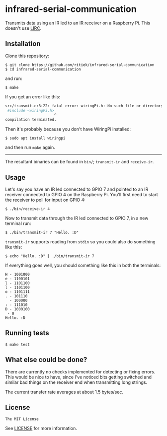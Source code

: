 # infrared-serial-communication

Transmits data using an IR led to an IR receiver on a Raspberry Pi.
This doesn't use [LIRC](http://www.lirc.org/).

## Installation

Clone this repository:
```console
$ git clone https://github.com/ritiek/infrared-serial-communication
$ cd infrared-serial-communication
```
and run:
```console
$ make
```
If you get an error like this:
```bash
src/transmit.c:3:22: fatal error: wiringPi.h: No such file or directory
 #include <wiringPi.h>
                      ^
compilation terminated.
```

Then it's probably because you don't have WiringPi installed:
```console
$ sudo apt install wiringpi
```
and then run `make` again.

----------

The resultant binaries can be found in `bin/`; `transmit-ir` and `receive-ir`.

## Usage

Let's say you have an IR led connected to GPIO 7 and pointed to an IR receiver
connected to GPIO 4 on the Raspberry Pi. You'll first need to start the receiver
to poll for input on GPIO 4:
```console
$ ./bin/receive-ir 4
```

Now to transmit data through the IR led connected to GPIO 7, in a new terminal run:
```
$ ./bin/transmit-ir 7 "Hello. :D"
```
`transmit-ir` supports reading from `stdin` so you could also do something like this:
```console
$ echo "Hello. :D" | ./bin/transmit-ir 7
```

If everything goes well, you should something like this in both the terminals:
```console
H - 1001000
e - 1100101
l - 1101100
l - 1101100
o - 1101111
. - 101110
  - 100000
: - 111010
D - 1000100
 - 0
Hello. :D
```

## Running tests

```
$ make test
```

## What else could be done?

There are currently no checks implemented for detecting or fixing errors. This would be
nice to have, since I've noticed bits getting switched and similar bad things on the
receiver end when transmitting long strings.

The current transfer rate averages at about 1.5 bytes/sec.

## License

`The MIT License`

See [LICENSE](LICENSE) for more information.
